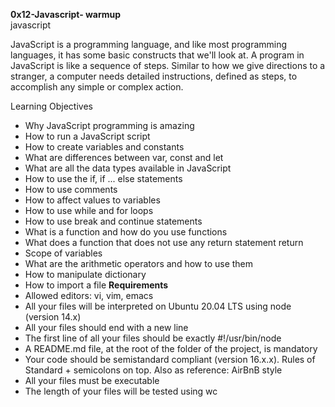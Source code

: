 <B>0x12-Javascript- warmup</B></br>
javascript

JavaScript is a programming language, and like most programming languages, it has some basic constructs that we'll look at. A program in JavaScript is like a sequence of steps. Similar to how we give directions to a stranger, a computer needs detailed instructions, defined as steps, to accomplish any simple or complex action.

</B>Learning Objectives</B></br>


 - Why JavaScript programming is amazing
 - How to run a JavaScript script
 - How to create variables and constants
 - What are differences between var, const and let
 - What are all the data types available in JavaScript
 - How to use the if, if ... else statements
 - How to use comments
 - How to affect values to variables
 - How to use while and for loops
 - How to use break and continue statements
 - What is a function and how do you use functions
 - What does a function that does not use any return statement return
 - Scope of variables
 - What are the arithmetic operators and how to use them
 - How to manipulate dictionary
 - How to import a file
<B>Requirements</B> </br>
 - Allowed editors: vi, vim, emacs
 - All your files will be interpreted on Ubuntu 20.04 LTS using node (version 14.x)
 - All your files should end with a new line
 - The first line of all your files should be exactly #!/usr/bin/node
 - A README.md file, at the root of the folder of the project, is mandatory
 - Your code should be semistandard compliant (version 16.x.x). Rules of Standard + semicolons on top. Also as reference: AirBnB style
 - All your files must be executable
 - The length of your files will be tested using wc
